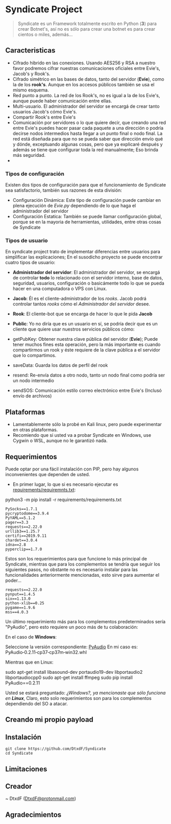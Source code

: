 # Syndicate Project
> Syndicate es un Framework totalmente escrito en Python (**3**) para crear Botnet's, así no es sólo para crear una botnet es para crear cientos o miles, además...

## Caracteristicas

* Cifrado hibrido en las conexiones. Usando AES256 y RSA a nuestro favor podremos cifrar nuestras comunicaciones oficiales entre Evie's, Jacob's y Rook's.
* Cifrado simétrico en las bases de datos, tanto del servidor (**Evie**), como la de los **rook's**. Aunque en los accesos públicos también se usa el mismo esquema.
* Red punto a punto. La red de los Rook's, no es igual a la de los Evie's, aunque puede haber comunicación entre ellas.
* Multi-usuario. El administrador del servidor se encargá de crear tanto usuarios Jacob's cómo Evie's.
* Compartir Rook's entre Evie's
* Comunicación por servidores o lo que quiere decir, que creando una red entre Evie's puedes hacer pasar cada paquete a una dirección o podría decirse nodos intermedios hasta llegar a un punto final o nodo final. La red está diseñada para que no se pueda saber que dirección envío qué y dónde, exceptuando algunas cosas, pero que ya explicaré después y además se tiene que configurar toda la red manualmente; Eso brinda más seguridad.
*

### Tipos de configuración

Existen dos tipos de configuración para que el funcionamiento de Syndicate sea satisfactorio, también sus razones de esta división:

* Configuración Dinámica: Este tipo de configuración puede cambiar en plena ejecución de *Evie.py* dependiendo de lo que haga el administrador del servidor
* Configuración Estatica: También se puede llamar configuración global, porque se en la mayoria de herramientas, utilidades, entre otras cosas de Syndicate

### Tipos de usuario

En syndicate project trato de implementar diferencias entre usuarios para simplificar las explicaciones; En el susodicho proyecto se puede encontrar cuatro tipos de usuario:

* **Administrador del servidor**: El administrador del servidor, se encargá de controlar **todo** lo relacionado con el servidor interno, base de datos, seguridad, usuarios, configuración o basicámente todo lo que se pueda hacer en una computadora o VPS con Linux.

* **Jacob**: Él es el cliente-administrador de los *rooks*. Jacob podrá controlar tantos *rooks* cómo el *Administrador del servidor* desee.
* **Rook**: El cliente-bot que se encarga de hacer lo que le pida **Jacob**
* **Public**: Yo no diría que es un usuario en sí, se podría decir que es un cliente que quiere usar nuestros servicios públicos cómo:

* getPubKey: Obtener nuestra clave pública del servidor (**Evie**); Puede tener muchos fines esta operación, pero la más importante es cuando compartirmos un rook y éste requiere de la clave pública a el servidor que lo compartimos.
* saveData: Guarda los datos de perfil del rook
* resend: Re-envía datos a otro nodo, tanto un nodo final como podría ser un nodo intermedio
* sendSOS: Comunicación estilo correo electrónico entre Evie's (Inclusó envío de archivos)

## Plataformas

* Lamentablemente sólo la probé en Kali linux, pero puede experimentar en otras plataformas.
* Recomiendo que si usted va a probar Syndicate en Windows, use Cygwin o WSL, aunque no le garantizó nada.

## Requerimientos

Puede optar por una fácil instalación con PIP, pero hay algunos inconvenientes que dependen de usted.

* En primer lugar, lo que si es necesario ejecutar es [requirements/requiremnts.txt](https://github.com/DtxdF/Syndicate/tree/master/requirements):

python3 -m pip install -r requirements/requirements.txt

```
PySocks==1.7.1
pycryptodome==3.9.4
PyYAML==5.1.2
pager==3.3
requests==2.22.0
urllib3==1.25.7
certifi==2019.9.11
chardet==3.0.4
idna==2.8
pyperclip==1.7.0
```

Estos son los requerimientos para que funcione lo más principal de Syndicate, mientras que para los complementos se tendría que seguir los siguientes pasos, no obstante no es necesario instalar para las funcionalidades anteriormente mencionadas, esto sirve para aumentar el poder...

```
requests==2.22.0
pynput==1.4.5
six==1.13.0
python-xlib==0.25
pygame==1.9.6
mss==4.0.3
```

Un último requerimiento más para los complementos predeterminados sería "PyAudio", pero esto requiere un poco más de tu colaboración:

En el caso de **Windows**:

Seleccione la versión correspondiente: [PyAudio](https://www.lfd.uci.edu/~gohlke/pythonlibs/#pyaudio)
En mi caso es: PyAudio‑0.2.11‑cp37‑cp37m‑win32.whl

Mientras que en Linux:

sudo apt-get install libasound-dev portaudio19-dev libportaudio2 libportaudiocpp0
sudo apt-get install ffmpeg
sudo pip install PyAudio==0.2.11

Usted se estará preguntado: *¿Windows?, ya mencionaste que sólo funciona en **Linux***, Claro, esto solo requerimientos son para los complementos dependiendo del SO a atacar.

## Creando mi propio payload

## Instalación

```
git clone https://github.com/DtxdF/Syndicate
cd Syndicate
```

## Limitaciones



## Creador

~ DtxdF (DtxdF@protonmail.com)

## Agradecimientos

